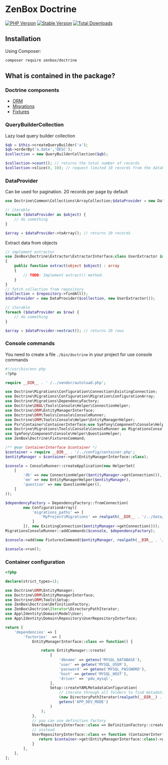 # ZenBox Doctrine

[![PHP Version](https://img.shields.io/packagist/php-v/zenbox/doctrine.svg?style=for-the-badge)](https://packagist.org/packages/zenbox/doctrine)
[![Stable Version](https://img.shields.io/packagist/v/zenbox/doctrine.svg?style=for-the-badge&label=Latest)](https://packagist.org/packages/zenbox/doctrine)
[![Total Downloads](https://img.shields.io/packagist/dt/zenbox/doctrine.svg?style=for-the-badge&label=Total+downloads)](https://packagist.org/packages/zenbox/doctrine)

## Installation

Using Composer:

```sh
composer require zenbox/doctrine
```

## What is contained in the package?

### Doctrine components
- [ORM](https://www.doctrine-project.org/projects/doctrine-orm/en/2.7/index.html)
- [Migrations](https://www.doctrine-project.org/projects/doctrine-migrations/en/3.0/index.html)
- [Fixtures](https://github.com/doctrine/data-fixtures)

### QueryBuilderCollection

Lazy load query builder collection

```php
$qb = $this->createQueryBuilder('a');
$qb->orderBy('a.date','DESC');
$collection = new QueryBuilderCollection($qb);

$collection->count(); // returns the total number of records
$collection->slice(0, 10); // request limited 10 records from the database
```

### DataProvider

Can be used for pagination. 20 records per page by default

```php
use Doctrine\Common\Collections\ArrayCollection;$dataProvider = new DataProvider(new ArrayCollection([...]));

// iterable
foreach ($dataProvider as $object) {
    // do something
}

$array = $dataProvider->toArray(); // returns 20 records
```

Extract data from objects

```php
// implement extractor
use ZenBox\Doctrine\Extractor\ExtractorInterface;class UserExtractor implements ExtractorInterface
{
    public function extract(object $object) : array
    {
        // TODO: Implement extract() method.
    }
}
// fetch collection from repository
$collection = $repository->findAll();
$dataProvider = new DataProvider($collection, new UserExtractor());

// iterable
foreach ($dataProvider as $row) {
    // do something
}

$array = $dataProvider->extract(); // returns 20 rows
```

### Console commands

You need to create a file `./bin/doctrine` in your project for use console commands
```php
#!/usr/bin/env php
<?php

require __DIR__ . ' /../vendor/autoload.php';

use Doctrine\Migrations\Configuration\Connection\ExistingConnection;
use Doctrine\Migrations\Configuration\Migration\ConfigurationArray;
use Doctrine\Migrations\DependencyFactory;
use Doctrine\DBAL\Tools\Console\Helper\ConnectionHelper;
use Doctrine\ORM\EntityManagerInterface;
use Doctrine\ORM\Tools\Console\ConsoleRunner;
use Doctrine\ORM\Tools\Console\Helper\EntityManagerHelper;
use Psr\Container\ContainerInterface;use Symfony\Component\Console\Helper\HelperSet;
use Doctrine\Migrations\Tools\Console\ConsoleRunner as MigrationsConsoleRunner;
use Symfony\Component\Console\Helper\QuestionHelper;
use ZenBox\Doctrine\FixturesCommand;

/** @var ContainerInterface $container */
$container = require __DIR__ . '/../config/container.php';
$entityManager = $container->get(EntityManagerInterface::class);

$console = ConsoleRunner::createApplication(new HelperSet(
    [
        'db' => new ConnectionHelper($entityManager->getConnection()),
        'em' => new EntityManagerHelper($entityManager),
        'question' => new QuestionHelper(),
    ]
));

$dependencyFactory = DependencyFactory::fromConnection(
        new ConfigurationArray([
            'migrations_paths' => [
                'MyProject\Migrations' => realpath(__DIR__ . '/../data/migrations/MyProject/Migrations'),
            ]
        ]), new ExistingConnection($entityManager->getConnection()));
MigrationsConsoleRunner::addCommands($console, $dependencyFactory);

$console->add(new FixturesCommand($entityManager, realpath(__DIR__ . '/../src')));

$console->run();
```

### Container configuration

```php
<?php

declare(strict_types=1);

use Doctrine\ORM\EntityManager;
use Doctrine\ORM\EntityManagerInterface;
use Doctrine\ORM\Tools\Setup;
use ZenBox\Doctrine\DefinitionFactory;
use ZenBox\Doctrine\Iterator\DirectoryPathIterator;
use App\Identity\Domain\Model\User;
use App\Identity\Domain\Repository\UserRepositoryInterface;

return [
    'dependencies' => [
        'factories'  => [
            EntityManagerInterface::class => function() {

                return EntityManager::create(
                    [
                        'dbname' => getenv('MYSQL_DATABASE'),
                        'user' => getenv('MYSQL_USER'),
                        'password' => getenv('MYSQL_PASSWORD'),
                        'host' => getenv('MYSQL_HOST'),
                        'driver' => 'pdo_mysql',
                    ],
                    Setup::createYAMLMetadataConfiguration(
                        // iterate through all folders to find metadata configuration
                        (new DirectoryPathIterator(realpath(__DIR__) . '/../config/doctrine'))->toArray(),
                        getenv('APP_DEV_MODE')
                    )
                );
            },
            // you can use definition factory
            UserRepositoryInterface::class => DefinitionFactory::create(User::class),
            // instead
            UserRepositoryInterface::class => function (ContainerInterface $container) {
               return $container->get(EntityManagerInterface::class)->getRepository(User::class);
            }
        ],
    ],
];
```
